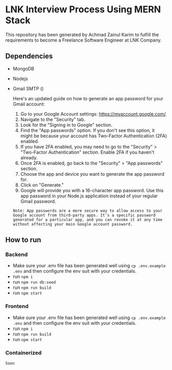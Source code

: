 # LNK Interview Process Using MERN Stack
This repository has been generated by Achmad Zainul Karim to fulfill the requirements to become a Freelance Software Engineer at LNK Company.

## Dependencies
- MongoDB
- Nodejs
- Gmail SMTP ()

    Here's an updated guide on how to generate an app password for your Gmail account:

    1. Go to your Google Account settings: https://myaccount.google.com/.
    1. Navigate to the "Security" tab.
    1. Look for the "Signing in to Google" section.
    1. Find the "App passwords" option. If you don't see this option, it might be because your account has Two-Factor Authentication (2FA) enabled.
    1. If you have 2FA enabled, you may need to go to the "Security" > "Two-Factor Authentication" section. Enable 2FA if you haven't already.
    1. Once 2FA is enabled, go back to the "Security" > "App passwords" section.
    1. Choose the app and device you want to generate the app password for.
    1. Click on "Generate."
    1. Google will provide you with a 16-character app password.
    Use this app password in your Node.js application instead of your regular Gmail password.

    `Note: App passwords are a more secure way to allow access to your Google account from third-party apps. It's a specific password generated for a particular app, and you can revoke it at any time without affecting your main Google account password.`

## How to run
### Backend
- Make sure your .env file has been generated well using `cp .env.example .env` and then configure the env suit with your credentials.
- run `npm i`
- run `npm run db:seed`
- run `npm run build`
- run `npm start`


### Frontend
- Make sure your .env file has been generated well using `cp .env.example .env` and then configure the env suit with your credentials.
- run `npm i`
- run `npm run build`
- run `npm start`

### Containerized
`Soon`